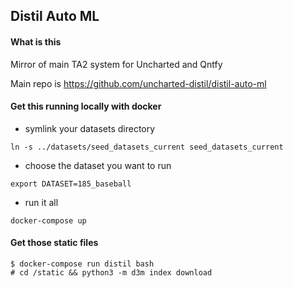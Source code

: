 ## Distil Auto ML

#### What is this
Mirror of main TA2 system for Uncharted and Qntfy 

Main repo is https://github.com/uncharted-distil/distil-auto-ml

#### Get this running locally with docker 

* symlink your datasets directory 

`ln -s ../datasets/seed_datasets_current seed_datasets_current`

* choose the dataset you want to run 

`export DATASET=185_baseball`

* run it all 

`docker-compose up`

#### Get those static files 
```shell
$ docker-compose run distil bash 
# cd /static && python3 -m d3m index download
```
